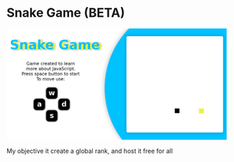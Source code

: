 # Snake Game (BETA)

![Captura de tela](https://github.com/4ly-a/snake-game/blob/master/Sneak%20Game/screenshot.png)

My objective it create a global rank, and host it free for all
